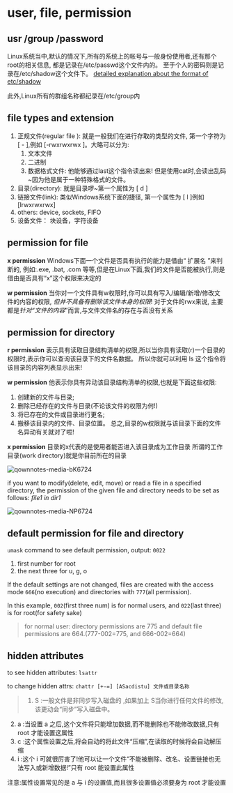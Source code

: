 user, file, permission
========================

usr /group /password
---
Linux系统当中,默认的情况下,所有的系统上的帐号与一般身份使用者,还有那个root的相关信息, 都是记录在/etc/passwd这个文件内的。
至于个人的密码则是记录在/etc/shadow这个文件下。 [detailed explanation about the format of etc/shadow](https://linuxize.com/post/etc-shadow-file/)

此外,Linux所有的群组名称都纪录在/etc/group内


file types and extension
---
1. 正规文件(regular file ): 就是一般我们在进行存取的类型的文件, 第一个字符为 [ - ],例如 [-rwxrwxrwx ]。大略可以分为:
    1. 文本文件
    2. 二进制
    3. 数据格式文件: 他能够通过last这个指令读出来! 但是使用cat时,会读出乱码~因为他是属于一种特殊格式的文件。
2. 目录(directory): 就是目录啰~第一个属性为 [ d ]
3. 链接文件(link): 类似Windows系统下面的捷径, 第一个属性为 [ l ]例如 [lrwxrwxrwx] 
4. others: device, sockets, FIFO
5. 设备文件： 块设备，字符设备


permission for file
---
**x permission**
Windows下面一个文件是否具有执行的能力是借由“ 扩展名 ”来判断的, 例如:.exe, .bat, .com 等等,但是在Linux下面,我们的文件是否能被执行,则是借由是否具有“x”这个权限来决定的

**w permission**
当你对一个文件具有w权限时,你可以具有写入/编辑/新增/修改文件的内容的权限, *但并不具备有删除该文件本身的权限*!
对于文件的rwx来说, 主要都是*针对“文件的内容*”而言,与文件文件名的存在与否没有关系


permission for directory
---
**r permission**
表示具有读取目录结构清单的权限,所以当你具有读取(r)一个目录的权限时,表示你可以查询该目录下的文件名数据。
 所以你就可以利用 ls 这个指令将该目录的内容列表显示出来!

**w permission**
他表示你具有异动该目录结构清单的权限,也就是下面这些权限:
1. 创建新的文件与目录; 
2. 删除已经存在的文件与目录(不论该文件的权限为何!)
3. 将已存在的文件或目录进行更名;
4. 搬移该目录内的文件、目录位置。 总之,目录的w权限就与该目录下面的文件名异动有关就对了啦!

**x permission**
目录的x代表的是使用者能否进入该目录成为工作目录
所谓的工作目录(work directory)就是你目前所在的目录

![qownnotes-media-bK6724](../../media/1176768886.png)

if you want to modify(delete, edit, move) or read a file in a specified directory, the permission of the given file and directory needs to be set as follows:
*file1 in dir1*

![qownnotes-media-NP6724](../../media/1159409523.png)


default permission for file and directory
---
`umask` command to see default permission, output: `0022`
1. first number for root
2. the next three for u, g, o

If the default settings are not changed, files are created with the access mode `666`(no execution) and directories with `777`(all permission). 

In this example, `002`(first three num) is for normal users, and `022`(last three) is for root(for safety sake)
> for normal user:
directory permissions are 775 and default file permissions are 664.(777-002=775, and 666-002=664)

hidden attributes
---
to see hidden attributes:
` lsattr `

to change hidden attrs:
`chattr [+-=] [ASacdistu] 文件或目录名称`


> 1. S :一般文件是非同步写入磁盘的 ,如果加上 S当你进行任何文件的修改,该更动会“同步”写入磁盘中。
2. a :当设置 a 之后,这个文件将只能增加数据,而不能删除也不能修改数据,只有root 才能设置这属性
3. c :这个属性设置之后,将会自动的将此文件“压缩”,在读取的时候将会自动解压缩
3. i :这个 i 可就很厉害了!他可以让一个文件“不能被删除、改名、设置链接也无法写入或新增数据!”只有 root 能设置此属性

注意:属性设置常见的是 a 与 i 的设置值,而且很多设置值必须要身为 root 才能设置

